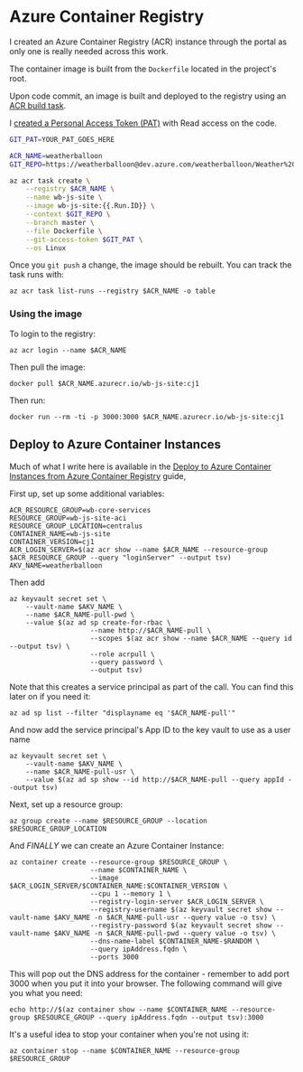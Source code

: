 # Azure Container Registry

I created an Azure Container Registry (ACR) instance through the portal as only one is really needed
across this work.

The container image is built from the `Dockerfile` located in the project's root.

Upon code commit, an image is built and deployed to the registry using an [ACR build task](https://docs.microsoft.com/en-us/azure/container-registry/container-registry-tutorial-build-task).

I [created a Personal Access Token (PAT)](https://docs.microsoft.com/en-us/azure/devops/organizations/accounts/use-personal-access-tokens-to-authenticate?view=azure-devops) with Read access on the code.

```bash
GIT_PAT=YOUR_PAT_GOES_HERE

ACR_NAME=weatherballoon
GIT_REPO=https://weatherballoon@dev.azure.com/weatherballoon/Weather%20Balloon/_git/wb-js-site

az acr task create \
    --registry $ACR_NAME \
    --name wb-js-site \
    --image wb-js-site:{{.Run.ID}} \
    --context $GIT_REPO \
    --branch master \
    --file Dockerfile \
    --git-access-token $GIT_PAT \
    --os Linux
```

Once you `git push` a change, the image should be rebuilt. You can track the task runs with:

    az acr task list-runs --registry $ACR_NAME -o table

### Using the image

To login to the registry:

    az acr login --name $ACR_NAME

Then pull the image:

    docker pull $ACR_NAME.azurecr.io/wb-js-site:cj1

Then run:

    docker run --rm -ti -p 3000:3000 $ACR_NAME.azurecr.io/wb-js-site:cj1

## Deploy to Azure Container Instances

Much of what I write here is available in the [Deploy to Azure Container Instances from Azure Container Registry](https://docs.microsoft.com/en-us/azure/container-instances/container-instances-using-azure-container-registry) guide,

First up, set up some additional variables:

    ACR_RESOURCE_GROUP=wb-core-services
    RESOURCE_GROUP=wb-js-site-aci
    RESOURCE_GROUP_LOCATION=centralus
    CONTAINER_NAME=wb-js-site
    CONTAINER_VERSION=cj1
    ACR_LOGIN_SERVER=$(az acr show --name $ACR_NAME --resource-group $ACR_RESOURCE_GROUP --query "loginServer" --output tsv)
    AKV_NAME=weatherballoon

Then add

    az keyvault secret set \
        --vault-name $AKV_NAME \
        --name $ACR_NAME-pull-pwd \
        --value $(az ad sp create-for-rbac \
                        --name http://$ACR_NAME-pull \
                        --scopes $(az acr show --name $ACR_NAME --query id --output tsv) \
                        --role acrpull \
                        --query password \
                        --output tsv)

Note that this creates a service principal as part of the call. You can find this later on if you need it:

    az ad sp list --filter "displayname eq '$ACR_NAME-pull'"

And now add the service principal's App ID to the key vault to use as a user name 

    az keyvault secret set \
        --vault-name $AKV_NAME \
        --name $ACR_NAME-pull-usr \
        --value $(az ad sp show --id http://$ACR_NAME-pull --query appId --output tsv)

Next, set up a resource group:

    az group create --name $RESOURCE_GROUP --location $RESOURCE_GROUP_LOCATION

And _FINALLY_ we can create an Azure Container Instance:

    az container create --resource-group $RESOURCE_GROUP \
                        --name $CONTAINER_NAME \
                        --image $ACR_LOGIN_SERVER/$CONTAINER_NAME:$CONTAINER_VERSION \
                        --cpu 1 --memory 1 \
                        --registry-login-server $ACR_LOGIN_SERVER \
                        --registry-username $(az keyvault secret show --vault-name $AKV_NAME -n $ACR_NAME-pull-usr --query value -o tsv) \
                        --registry-password $(az keyvault secret show --vault-name $AKV_NAME -n $ACR_NAME-pull-pwd --query value -o tsv) \
                        --dns-name-label $CONTAINER_NAME-$RANDOM \
                        --query ipAddress.fqdn \
                        --ports 3000

This will pop out the DNS address for the container - remember to add port 3000 when you put it into your browser.
The following command will give you what you need:

    echo http://$(az container show --name $CONTAINER_NAME --resource-group $RESOURCE_GROUP --query ipAddress.fqdn --output tsv):3000

It's a useful idea to stop your container when you're not using it:

    az container stop --name $CONTAINER_NAME --resource-group $RESOURCE_GROUP


